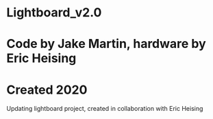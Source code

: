 # Lightboard_v2.0
# Code by Jake Martin, hardware by Eric Heising
# Created 2020

Updating lightboard project, created in collaboration with Eric Heising
